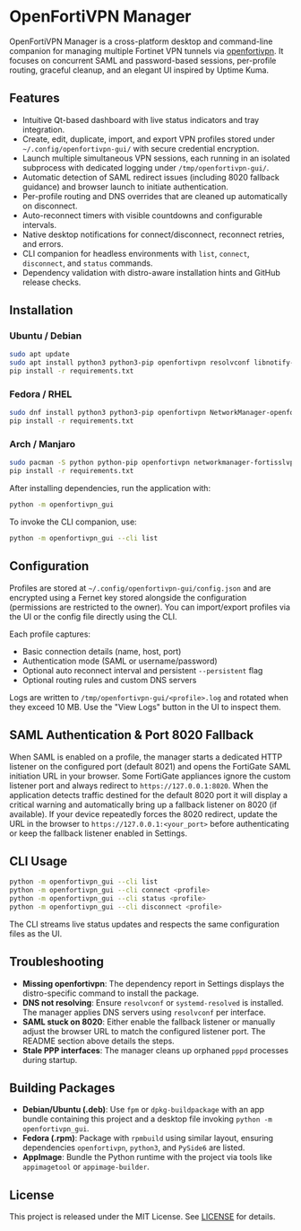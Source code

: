 # OpenFortiVPN Manager

OpenFortiVPN Manager is a cross-platform desktop and command-line companion for managing
multiple Fortinet VPN tunnels via [openfortivpn](https://github.com/adrienverge/openfortivpn).
It focuses on concurrent SAML and password-based sessions, per-profile routing, graceful
cleanup, and an elegant UI inspired by Uptime Kuma.

## Features

- Intuitive Qt-based dashboard with live status indicators and tray integration.
- Create, edit, duplicate, import, and export VPN profiles stored under
  `~/.config/openfortivpn-gui/` with secure credential encryption.
- Launch multiple simultaneous VPN sessions, each running in an isolated subprocess with
  dedicated logging under `/tmp/openfortivpn-gui/`.
- Automatic detection of SAML redirect issues (including 8020 fallback guidance) and
  browser launch to initiate authentication.
- Per-profile routing and DNS overrides that are cleaned up automatically on disconnect.
- Auto-reconnect timers with visible countdowns and configurable intervals.
- Native desktop notifications for connect/disconnect, reconnect retries, and errors.
- CLI companion for headless environments with `list`, `connect`, `disconnect`, and
  `status` commands.
- Dependency validation with distro-aware installation hints and GitHub release checks.

## Installation

### Ubuntu / Debian

```bash
sudo apt update
sudo apt install python3 python3-pip openfortivpn resolvconf libnotify-bin
pip install -r requirements.txt
```

### Fedora / RHEL

```bash
sudo dnf install python3 python3-pip openfortivpn NetworkManager-openfortivpn
pip install -r requirements.txt
```

### Arch / Manjaro

```bash
sudo pacman -S python python-pip openfortivpn networkmanager-fortisslvpn
pip install -r requirements.txt
```

After installing dependencies, run the application with:

```bash
python -m openfortivpn_gui
```

To invoke the CLI companion, use:

```bash
python -m openfortivpn_gui --cli list
```

## Configuration

Profiles are stored at `~/.config/openfortivpn-gui/config.json` and are encrypted using a
Fernet key stored alongside the configuration (permissions are restricted to the owner).
You can import/export profiles via the UI or the config file directly using the CLI.

Each profile captures:

- Basic connection details (name, host, port)
- Authentication mode (SAML or username/password)
- Optional auto reconnect interval and persistent `--persistent` flag
- Optional routing rules and custom DNS servers

Logs are written to `/tmp/openfortivpn-gui/<profile>.log` and rotated when they exceed
10 MB. Use the "View Logs" button in the UI to inspect them.

## SAML Authentication & Port 8020 Fallback

When SAML is enabled on a profile, the manager starts a dedicated HTTP listener on the
configured port (default 8021) and opens the FortiGate SAML initiation URL in your browser.
Some FortiGate appliances ignore the custom listener port and always redirect to
`https://127.0.0.1:8020`. When the application detects traffic destined for the default
8020 port it will display a critical warning and automatically bring up a fallback
listener on 8020 (if available). If your device repeatedly forces the 8020 redirect,
update the URL in the browser to `https://127.0.0.1:<your_port>` before authenticating
or keep the fallback listener enabled in Settings.

## CLI Usage

```bash
python -m openfortivpn_gui --cli list
python -m openfortivpn_gui --cli connect <profile>
python -m openfortivpn_gui --cli status <profile>
python -m openfortivpn_gui --cli disconnect <profile>
```

The CLI streams live status updates and respects the same configuration files as the UI.

## Troubleshooting

- **Missing openfortivpn**: The dependency report in Settings displays the distro-specific
  command to install the package.
- **DNS not resolving**: Ensure `resolvconf` or `systemd-resolved` is installed. The manager
  applies DNS servers using `resolvconf` per interface.
- **SAML stuck on 8020**: Either enable the fallback listener or manually adjust the browser
  URL to match the configured listener port. The README section above details the steps.
- **Stale PPP interfaces**: The manager cleans up orphaned `pppd` processes during startup.

## Building Packages

- **Debian/Ubuntu (.deb)**: Use `fpm` or `dpkg-buildpackage` with an app bundle containing
  this project and a desktop file invoking `python -m openfortivpn_gui`.
- **Fedora (.rpm)**: Package with `rpmbuild` using similar layout, ensuring dependencies
  `openfortivpn`, `python3`, and `PySide6` are listed.
- **AppImage**: Bundle the Python runtime with the project via tools like `appimagetool`
  or `appimage-builder`.

## License

This project is released under the MIT License. See [LICENSE](LICENSE) for details.

